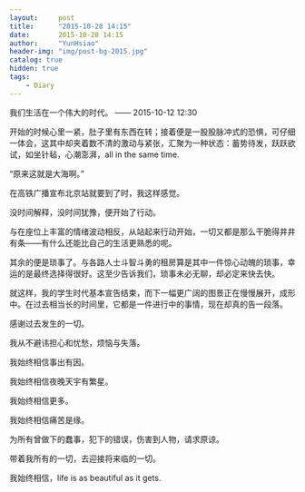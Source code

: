 ```yaml
---
layout:     post
title:      "2015-10-28 14:15"
date:       2015-10-28 14:15
author:     "YunHsiao"
header-img: "img/post-bg-2015.jpg"
catalog: true
hidden: true
tags:
    - Diary
---
```

我们生活在一个伟大的时代。 —— 2015-10-12 12:30

开始的时候心里一紧，肚子里有东西在转；接着便是一股股脉冲式的恐惧，可仔细一体会，这其中却夹着数不清的激动与紧张，汇聚为一种状态：蓄势待发，跃跃欲试，如坐针毡，心潮澎湃，all in the same time.

“原来这就是大海啊。”

在高铁广播宣布北京站就要到了时，我这样感觉。

没时间解释，没时间犹豫，便开始了行动。

与在座位上丰富的情绪波动相反，从站起来行动开始，一切又都是那么干脆得井井有条——有什么还能比自己的生活更熟悉的呢。

其余的便是琐事了。与各路人士斗智斗勇的租房算是其中一件惊心动魄的琐事，幸运的是最终选择得很好。这至少告诉我们，琐事未必无聊，却必定来快去快。

就这样，我的学生时代基本宣告结束，而下一幅更广阔的图景正在慢慢展开，成形中。在过去相当长的时间里，它都是一件进行中的事情，现在却真的告一段落。

感谢过去发生的一切。

我从不避讳担心和忧愁，烦恼与失落。

我始终相信事出有因。

我始终相信夜晚天宇有繁星。

我始终相信更多。

我始终相信痛苦是缘。

为所有曾做下的蠢事，犯下的错误，伤害到人物，请求原谅。

带着我所有的一切，去迎接将来临的一切。



我始终相信，life is as beautiful as it gets.


